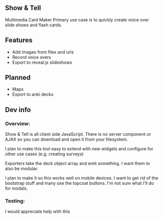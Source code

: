 Show & Tell
--------------------------------------------------------------------------------
Multimedia Card Maker 
Primary use case is to quickly create voice over slide shows and flash cards.

Features
--------
* Add images from files and urls
* Record voice overs
* Export to reveal.js slideshows

Planned
-------
* Maps
* Export to anki decks

Dev info
--------------------------------------------------------------------------------

### Overview:

Show & Tell is all client side JavaScript. There is no server component or AJAX
so you can download and open it from your filesystem.

I plan to make this tool easy to extend with new widgets and configure for other use cases (e.g. creating surveys)

Exporters take the deck object array and emit something.
I want them to also be modular.

I plan to make it so this works well on mobile devices.
I want to get rid of the bootstrap stuff and many use the topcoat buttons.
I'm not sure what I'll do for modals.

### Testing:

I would appreciate help with this
